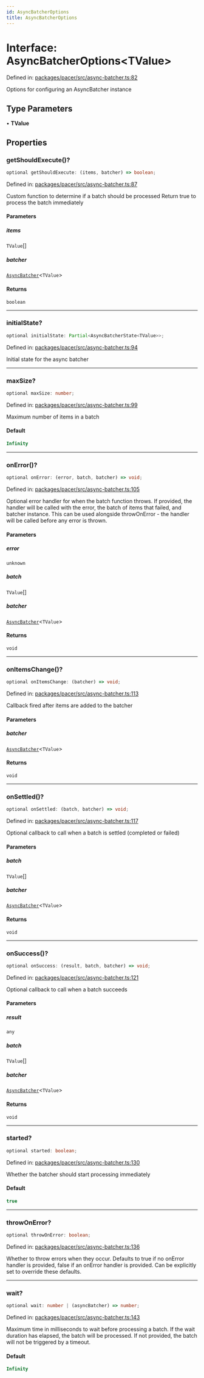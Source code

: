 ```yaml
---
id: AsyncBatcherOptions
title: AsyncBatcherOptions
---
```


<!-- DO NOT EDIT: this page is autogenerated from the type comments -->

# Interface: AsyncBatcherOptions\<TValue\>

Defined in: [packages/pacer/src/async-batcher.ts:82](https://github.com/TanStack/pacer/blob/main/packages/pacer/src/async-batcher.ts#L82)

Options for configuring an AsyncBatcher instance

## Type Parameters

• **TValue**

## Properties

### getShouldExecute()?

```ts
optional getShouldExecute: (items, batcher) => boolean;
```

Defined in: [packages/pacer/src/async-batcher.ts:87](https://github.com/TanStack/pacer/blob/main/packages/pacer/src/async-batcher.ts#L87)

Custom function to determine if a batch should be processed
Return true to process the batch immediately

#### Parameters

##### items

`TValue`[]

##### batcher

[`AsyncBatcher`](../../classes/asyncbatcher.md)\<`TValue`\>

#### Returns

`boolean`

***

### initialState?

```ts
optional initialState: Partial<AsyncBatcherState<TValue>>;
```

Defined in: [packages/pacer/src/async-batcher.ts:94](https://github.com/TanStack/pacer/blob/main/packages/pacer/src/async-batcher.ts#L94)

Initial state for the async batcher

***

### maxSize?

```ts
optional maxSize: number;
```

Defined in: [packages/pacer/src/async-batcher.ts:99](https://github.com/TanStack/pacer/blob/main/packages/pacer/src/async-batcher.ts#L99)

Maximum number of items in a batch

#### Default

```ts
Infinity
```

***

### onError()?

```ts
optional onError: (error, batch, batcher) => void;
```

Defined in: [packages/pacer/src/async-batcher.ts:105](https://github.com/TanStack/pacer/blob/main/packages/pacer/src/async-batcher.ts#L105)

Optional error handler for when the batch function throws.
If provided, the handler will be called with the error, the batch of items that failed, and batcher instance.
This can be used alongside throwOnError - the handler will be called before any error is thrown.

#### Parameters

##### error

`unknown`

##### batch

`TValue`[]

##### batcher

[`AsyncBatcher`](../../classes/asyncbatcher.md)\<`TValue`\>

#### Returns

`void`

***

### onItemsChange()?

```ts
optional onItemsChange: (batcher) => void;
```

Defined in: [packages/pacer/src/async-batcher.ts:113](https://github.com/TanStack/pacer/blob/main/packages/pacer/src/async-batcher.ts#L113)

Callback fired after items are added to the batcher

#### Parameters

##### batcher

[`AsyncBatcher`](../../classes/asyncbatcher.md)\<`TValue`\>

#### Returns

`void`

***

### onSettled()?

```ts
optional onSettled: (batch, batcher) => void;
```

Defined in: [packages/pacer/src/async-batcher.ts:117](https://github.com/TanStack/pacer/blob/main/packages/pacer/src/async-batcher.ts#L117)

Optional callback to call when a batch is settled (completed or failed)

#### Parameters

##### batch

`TValue`[]

##### batcher

[`AsyncBatcher`](../../classes/asyncbatcher.md)\<`TValue`\>

#### Returns

`void`

***

### onSuccess()?

```ts
optional onSuccess: (result, batch, batcher) => void;
```

Defined in: [packages/pacer/src/async-batcher.ts:121](https://github.com/TanStack/pacer/blob/main/packages/pacer/src/async-batcher.ts#L121)

Optional callback to call when a batch succeeds

#### Parameters

##### result

`any`

##### batch

`TValue`[]

##### batcher

[`AsyncBatcher`](../../classes/asyncbatcher.md)\<`TValue`\>

#### Returns

`void`

***

### started?

```ts
optional started: boolean;
```

Defined in: [packages/pacer/src/async-batcher.ts:130](https://github.com/TanStack/pacer/blob/main/packages/pacer/src/async-batcher.ts#L130)

Whether the batcher should start processing immediately

#### Default

```ts
true
```

***

### throwOnError?

```ts
optional throwOnError: boolean;
```

Defined in: [packages/pacer/src/async-batcher.ts:136](https://github.com/TanStack/pacer/blob/main/packages/pacer/src/async-batcher.ts#L136)

Whether to throw errors when they occur.
Defaults to true if no onError handler is provided, false if an onError handler is provided.
Can be explicitly set to override these defaults.

***

### wait?

```ts
optional wait: number | (asyncBatcher) => number;
```

Defined in: [packages/pacer/src/async-batcher.ts:143](https://github.com/TanStack/pacer/blob/main/packages/pacer/src/async-batcher.ts#L143)

Maximum time in milliseconds to wait before processing a batch.
If the wait duration has elapsed, the batch will be processed.
If not provided, the batch will not be triggered by a timeout.

#### Default

```ts
Infinity
```

